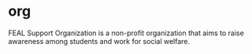 # org
FEAL Support Organization is a non-profit organization that aims to raise awareness among students and work for social welfare.
